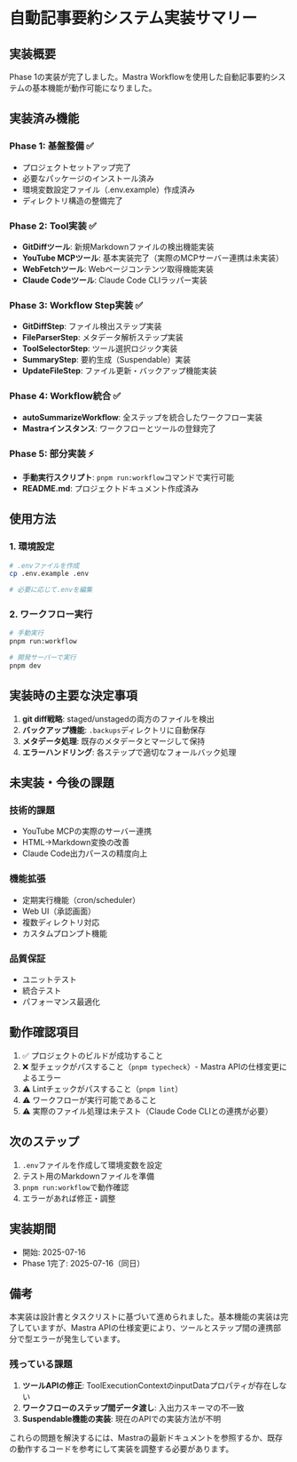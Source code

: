 # 自動記事要約システム実装サマリー

## 実装概要

Phase 1の実装が完了しました。Mastra Workflowを使用した自動記事要約システムの基本機能が動作可能になりました。

## 実装済み機能

### Phase 1: 基盤整備 ✅

- プロジェクトセットアップ完了
- 必要なパッケージのインストール済み
- 環境変数設定ファイル（.env.example）作成済み
- ディレクトリ構造の整備完了

### Phase 2: Tool実装 ✅

- **GitDiffツール**: 新規Markdownファイルの検出機能実装
- **YouTube MCPツール**: 基本実装完了（実際のMCPサーバー連携は未実装）
- **WebFetchツール**: Webページコンテンツ取得機能実装
- **Claude Codeツール**: Claude Code CLIラッパー実装

### Phase 3: Workflow Step実装 ✅

- **GitDiffStep**: ファイル検出ステップ実装
- **FileParserStep**: メタデータ解析ステップ実装
- **ToolSelectorStep**: ツール選択ロジック実装
- **SummaryStep**: 要約生成（Suspendable）実装
- **UpdateFileStep**: ファイル更新・バックアップ機能実装

### Phase 4: Workflow統合 ✅

- **autoSummarizeWorkflow**: 全ステップを統合したワークフロー実装
- **Mastraインスタンス**: ワークフローとツールの登録完了

### Phase 5: 部分実装 ⚡

- **手動実行スクリプト**: `pnpm run:workflow`コマンドで実行可能
- **README.md**: プロジェクトドキュメント作成済み

## 使用方法

### 1. 環境設定

```bash
# .envファイルを作成
cp .env.example .env

# 必要に応じて.envを編集
```

### 2. ワークフロー実行

```bash
# 手動実行
pnpm run:workflow

# 開発サーバーで実行
pnpm dev
```

## 実装時の主要な決定事項

1. **git diff戦略**: staged/unstagedの両方のファイルを検出
2. **バックアップ機能**: `.backups`ディレクトリに自動保存
3. **メタデータ処理**: 既存のメタデータとマージして保持
4. **エラーハンドリング**: 各ステップで適切なフォールバック処理

## 未実装・今後の課題

### 技術的課題

- YouTube MCPの実際のサーバー連携
- HTML→Markdown変換の改善
- Claude Code出力パースの精度向上

### 機能拡張

- 定期実行機能（cron/scheduler）
- Web UI（承認画面）
- 複数ディレクトリ対応
- カスタムプロンプト機能

### 品質保証

- ユニットテスト
- 統合テスト
- パフォーマンス最適化

## 動作確認項目

1. ✅ プロジェクトのビルドが成功すること
2. ❌ 型チェックがパスすること（`pnpm typecheck`）- Mastra APIの仕様変更によるエラー
3. ⚠️ Lintチェックがパスすること（`pnpm lint`）
4. ⚠️ ワークフローが実行可能であること
5. ⚠️ 実際のファイル処理は未テスト（Claude Code CLIとの連携が必要）

## 次のステップ

1. `.env`ファイルを作成して環境変数を設定
2. テスト用のMarkdownファイルを準備
3. `pnpm run:workflow`で動作確認
4. エラーがあれば修正・調整

## 実装期間

- 開始: 2025-07-16
- Phase 1完了: 2025-07-16（同日）

## 備考

本実装は設計書とタスクリストに基づいて進められました。基本機能の実装は完了していますが、Mastra APIの仕様変更により、ツールとステップ間の連携部分で型エラーが発生しています。

### 残っている課題

1. **ツールAPIの修正**: ToolExecutionContextのinputDataプロパティが存在しない
2. **ワークフローのステップ間データ渡し**: 入出力スキーマの不一致
3. **Suspendable機能の実装**: 現在のAPIでの実装方法が不明

これらの問題を解決するには、Mastraの最新ドキュメントを参照するか、既存の動作するコードを参考にして実装を調整する必要があります。
